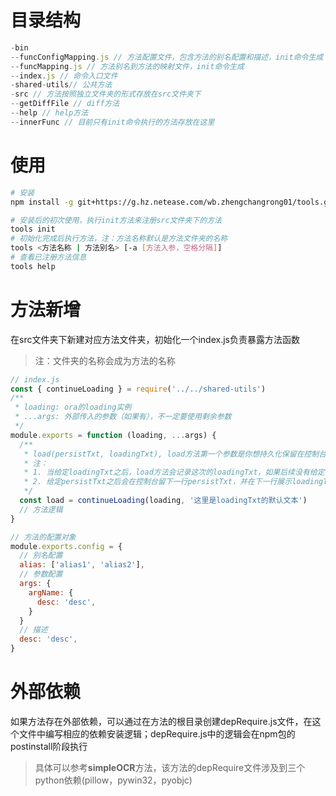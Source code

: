 # 目录结构

```javascript
-bin
--funcConfigMapping.js // 方法配置文件，包含方法的别名配置和描述，init命令生成
--funcMapping.js // 方法别名到方法的映射文件，init命令生成
--index.js // 命令入口文件
-shared-utils// 公共方法
-src // 方法按照独立文件夹的形式存放在src文件夹下
--getDiffFile // diff方法
--help // help方法
--innerFunc // 目前只有init命令执行的方法存放在这里
```

# 使用
```bash
# 安装
npm install -g git+https://g.hz.netease.com/wb.zhengchangrong01/tools.git#master
```

```bash
# 安装后的初次使用，执行init方法来注册src文件夹下的方法
tools init
# 初始化完成后执行方法，注：方法名称默认是方法文件夹的名称
tools <方法名称 | 方法别名> [-a [方法入参，空格分隔]]
# 查看已注册方法信息
tools help
```

# 方法新增

在src文件夹下新建对应方法文件夹，初始化一个index.js负责暴露方法函数

> 注：文件夹的名称会成为方法的名称

```javascript
// index.js
const { continueLoading } = require('../../shared-utils')
/**
 * loading: ora的loading实例
 * ...args: 外部传入的参数（如果有），不一定要使用剩余参数
 */
module.exports = function (loading, ...args) {
  /**
   * load(persistTxt, loadingTxt), load方法第一个参数是你想持久化保留在控制台的文本，第二个参数是控制台默认显示的文本
   * 注：
   * 1. 当给定loadingTxt之后，load方法会记录这次的loadingTxt，如果后续没有给定loadingTxt，load函数默认使用记录的loadingTxt
   * 2. 给定persistTxt之后会在控制台留下一行persistTxt，并在下一行展示loadingTxt
   */
  const load = continueLoading(loading, '这里是loadingTxt的默认文本')
  // 方法逻辑
}

// 方法的配置对象
module.exports.config = {
  // 别名配置
  alias: ['alias1', 'alias2'],
  // 参数配置
  args: {
    argName: {
      desc: 'desc',
    }
  }
  // 描述
  desc: 'desc',
}
```
# 外部依赖
如果方法存在外部依赖，可以通过在方法的根目录创建depRequire.js文件，在这个文件中编写相应的依赖安装逻辑；depRequire.js中的逻辑会在npm包的postinstall阶段执行
> 具体可以参考**simpleOCR**方法，该方法的depRequire文件涉及到三个python依赖(pillow，pywin32，pyobjc)
